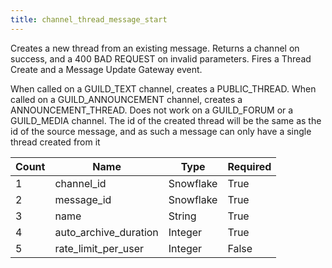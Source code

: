 ```yaml
---
title: channel_thread_message_start
---
```

Creates a new thread from an existing message. Returns a channel on success, and a 400 BAD REQUEST on invalid parameters. Fires a Thread Create and a Message Update Gateway event.

When called on a GUILD_TEXT channel, creates a PUBLIC_THREAD. When called on a GUILD_ANNOUNCEMENT channel, creates a ANNOUNCEMENT_THREAD. Does not work on a GUILD_FORUM or a GUILD_MEDIA channel. The id of the created thread will be the same as the id of the source message, and as such a message can only have a single thread created from it

Count | Name | Type | Required        
----|----|----|---- 
1 | channel_id | Snowflake | True
2 | message_id | Snowflake | True
3 | name | String | True
4 | auto_archive_duration | Integer | True 
5 | rate_limit_per_user | Integer | False
